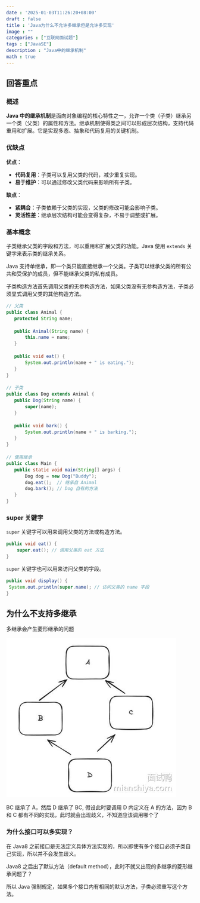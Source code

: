 ```yaml
---
date : '2025-01-03T11:26:20+08:00'
draft : false
title : 'Java为什么不允许多继承但是允许多实现'
image : ""
categories : ["互联网面试题"]
tags : ["JavaSE"]
description : "Java中的继承机制"
math : true
---
```


## 回答重点

### 概述

**Java 中的继承机制**是面向对象编程的核心特性之一，允许一个类（子类）继承另一个类（父类）的属性和方法。继承机制使得类之间可以形成层次结构，支持代码重用和扩展。它是实现多态、抽象和代码复用的关键机制。

### **优缺点**

**优点**：

- **代码复用**：子类可以复用父类的代码，减少重复实现。
- **易于维护**：可以通过修改父类代码来影响所有子类。

**缺点**：

- **紧耦合**：子类依赖于父类的实现，父类的修改可能会影响子类。
- **灵活性差**：继承层次结构可能会变得复杂，不易于调整或扩展。



### **基本概念**

子类继承父类的字段和方法，可以重用和扩展父类的功能。Java 使用 `extends` 关键字来表示类的继承关系。

Java 支持单继承，即一个类只能直接继承一个父类。子类可以继承父类的所有公共和受保护的成员，但不能继承父类的私有成员。

子类构造方法首先调用父类的无参构造方法，如果父类没有无参构造方法，子类必须显式调用父类的其他构造方法。

```java
// 父类
public class Animal {
   protected String name;

   public Animal(String name) {
       this.name = name;
   }

   public void eat() {
       System.out.println(name + " is eating.");
   }
}

// 子类
public class Dog extends Animal {
   public Dog(String name) {
       super(name);
   }

   public void bark() {
       System.out.println(name + " is barking.");
   }
}

// 使用继承
public class Main {
   public static void main(String[] args) {
       Dog dog = new Dog("Buddy");
       dog.eat();  // 继承自 Animal
       dog.bark(); // Dog 自有的方法
   }
}

```



### **super 关键字**

`super` 关键字可以用来调用父类的方法或构造方法。

```java
public void eat() {
    super.eat(); // 调用父类的 eat 方法
}
```

`super` 关键字也可以用来访问父类的字段。

```java
public void display() {
 System.out.println(super.name); // 访问父类的 name 字段
}
```

## 为什么不支持多继承

多继承会产生菱形继承的问题

![Snipaste_2024-05-07_19-32-55.jpg](Snipaste_2024-05-07_19-32-55_mianshiya.jpg)

BC 继承了 A，然后 D 继承了 BC, 假设此时要调用 D 内定义在 A 的方法，因为 B 和 C 都有不同的实现，此时就会出现歧义，不知道应该调用哪个了

### 为什么接口可以多实现？

在 Java8 之前接口是无法定义具体方法实现的，所以即使有多个接口必须子类自己实现，所以并不会发生歧义。

Java8 之后出了默认方法（default method），此时不就又出现的多继承的菱形继承问题了？

所以 Java 强制规定，如果多个接口内有相同的默认方法，子类必须重写这个方法。